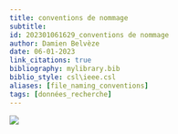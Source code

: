 ```yaml
---
title: conventions de nommage
subtitle:
id: 202301061629_conventions de nommage
author: Damien Belvèze
date: 06-01-2023
link_citations: true
bibliography: mylibrary.bib
biblio_style: csl\ieee.csl
aliases: [file_naming_conventions]
tags: [données_recherche]
---
```


![](naming_conventions.jpg)




